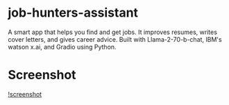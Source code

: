# job-hunters-assistant
A smart app that helps you find and get jobs. It improves resumes, writes cover letters, and gives career advice. Built with Llama-2-70-b-chat, IBM's watson x.ai, and Gradio using Python.

# Screenshot
[!screenshot]('screenshot.png')
